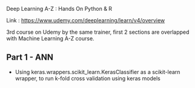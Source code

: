 Deep Learning A-Z : Hands On Python & R

Link : https://www.udemy.com/deeplearning/learn/v4/overview

3rd course on Udemy by the same trainer, first 2 sections are overlapped with Machine Learning A-Z course.

<h2>Part 1 - ANN</h2>

* Using keras.wrappers.scikit_learn.KerasClassifier as a scikit-learn wrapper, to run k-fold cross validation using keras models
